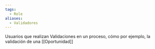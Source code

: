```yaml
---
tags:
  - Role
aliases:
  - Validadores
---
```

Usuarios que realizan Validaciones en un proceso, cómo por ejemplo, la validación de una [[Oportunidad]]
